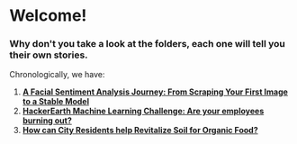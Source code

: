 # Welcome!
### Why don't you take a look at the folders, each one will tell you their own stories.<br>
Chronologically, we have:<br> 
1) **[A Facial Sentiment Analysis Journey: From Scraping Your First Image to a Stable Model](https://github.com/gulmert89/projects/tree/main/facial_sentiment_analysis)**<br>
2) **[HackerEarth Machine Learning Challenge: Are your employees burning out?](https://github.com/gulmert89/projects/tree/main/burnout_rate)**<br>
3) **[How can City Residents help Revitalize Soil for Organic Food?](https://github.com/gulmert89/projects/tree/main/hackathon_for_good_india)**<br>
